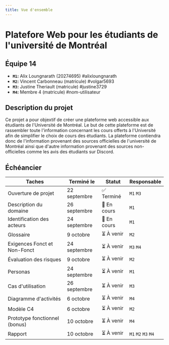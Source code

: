 ```yaml
---
title: Vue d'ensemble
---
```


<style>
    @media screen and (min-width: 76em) {
        .md-sidebar--primary {
            display: none !important;
        }
    }
</style>

# Platefore Web pour les étudiants de l'université de Montréal

## Équipe 14

- **`M1`:** Alix Loungnarath (20274695) #alixloungnarath
- **`M2`:** Vincent Carbonneau (matricule) #volgar5693
- **`M3`:** Justine Theriault (matricule) #justine3729 
- **`M4`:** Membre 4 (matricule) #nom-utilisateur

## Description du projet
Ce projet a pour objextif de créer une plateforme web accessible aux étudiants de l'Université de Montréal. Le but de cette plateforme est de rassembler toute l'information concernant les cours offerts à l'Université afin de simplifier le choix de cours des étudiants. La plateforme contiendra donc de l'information provenant des sources officielles de l'université de Montréal ainsi que d'autre information provenant des sources non-officielles comme les avis des étudiants sur Discord. 

## Échéancier

| Taches                        | Terminé le    | Statut      | Responsable  |
|-------------------------------|---------------|-------------|--------------|
| Ouverture de projet           | 22 septembre  | ✅ Terminé  |  `M1` `M3`   |
| Description du domaine        | 26 septembre  | 🔄 En cours | `M1`         |
| Identification des acteurs    | 24 septembre  | 🔄 En cours | `M1`         |
| Glossaire                     | 9 octobre     | ⏳ À venir  | `M2`         |
| Exigences Fonct et Non-Fonct  | 24 septembre  | ⏳ À venir  | `M3` `M4`    |
| Évaluation des risques        | 9 octobre     | ⏳ À venir  | `M2`         |
| Personas                      | 24 septembre  | ⏳ À venir  | `M1`         |
| Cas d'utilisation             | 26 septembre  | ⏳ À venir  | `M3`         |
| Diagramme d'activités         | 6 octobre     | ⏳ À venir  | `M4`         |
| Modèle C4                     | 6 octobre     | ⏳ À venir  | `M2`         |
| Prototype fonctionnel (bonus) | 10 octobre    | ⏳ À venir  | `M4`         |
| Rapport                       | 10 octobre    | ⏳ À venir  | `M1` `M2` `M3` `M4` |


